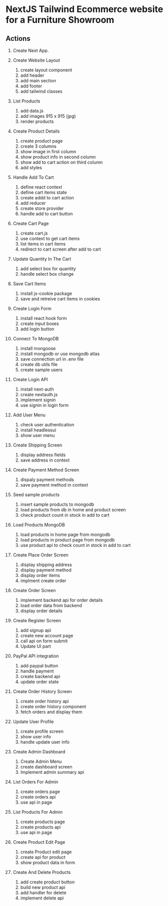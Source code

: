 # NextJS Tailwind Ecommerce website for a Furniture Showroom

## Actions

1. Create Next App.
2. Create Website Layout
   1. create layout component
   2. add header
   3. add main section
   4. add footer
   5. add tailwind classes
3. List Products
   1. add data.js
   2. add images 915 x 915 (jpg)
   3. render products
4. Create Product Details
   1. create product page
   2. create 3 columns
   3. show image in first column
   4. show product info in second column
   5. show add to cart action on third column
   6. add styles
5. Handle Add To Cart
   1. define react context
   2. define cart items state
   3. create addd to cart action
   4. add reducer
   5. create store provider
   6. handle add to cart button
6. Create Cart Page
   1. create cart.js
   2. use context to get cart items
   3. list items in cart items
   4. redirect to cart screen after add to cart
7. Update Quantity In The Cart
   1. add select box for quantity
   2. handle select box change
8. Save Cart Items
   1. install js-cookie package
   2. save and retreive cart items in cookies
9. Create Login Form

   1. install react hook form
   2. create input boxes
   3. add login button

10. Connect To MongoDB
    1. install mongoose
    2. install mongodb or use mongodb atlas
    3. save connection url in .env file
    4. create db utils file
    5. create sample users
11. Create Login API
    1. install next-auth
    2. create nextauth.js
    3. implement signin
    4. use signin in login form
12. Add User Menu
    1. check user authentication
    2. install headlessui
    3. show user menu
13. Create Shipping Screen
    1. display address fields
    2. save address in context
14. Create Payment Method Screen
    1. dispaly payment methods
    2. save payment method in context
15. Seed sample products
    1. insert sample products to mongodb
    2. load products from db in home and product screen
    3. check product count in stock in add to cart
16. Load Products MongoDB
    1. load products in home page from mongodb
    2. load products in product page from mongodb
    3. use product api to check count in stock in add to cart
17. Create Place Order Screen
    1. display shipping address
    2. display payment method
    3. display order items
    4. implment create order
18. Create Order Screen
    1. implement backend api for order details
    2. load order data from backend
    3. display order details
19. Create Register Screen
    1. add signup api
    2. create new account page
    3. call api on form submit
    4. Update UI part
20. PayPal API integration
    1. add paypal button
    2. handle payment
    3. create backend api
    4. update order state
21. Create Order History Screen
    1. create order history api
    2. create order history component
    3. fetch orders and display them
22. Update User Profile
    1. create profile screen
    2. show user info
    3. handle update user info
23. Create Admin Dashboard
    1. Create Admin Menu
    2. create dashboard screen
    3. Implement admin summary api
24. List Orders For Admin
    1. create orders page
    2. create orders api
    3. use api in page
25. List Products For Admin
    1. create products page
    2. create products api
    3. use api in page
26. Create Product Edit Page
    1. create Product edit page
    2. create api for product
    3. show product data in form
27. Create And Delete Products
    1. add create product button
    2. build new product api
    3. add handler for delete
    4. implement delete api
